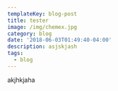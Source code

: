 ```yaml
---
templateKey: blog-post
title: tester
image: /img/chemex.jpg
category: blog
date: '2018-06-03T01:49:40-04:00'
description: asjskjash
tags:
  - blog
---
```

akjhkjaha

